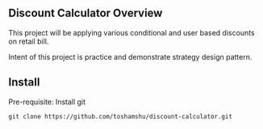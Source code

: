 ## Discount Calculator Overview

This project will be applying various conditional and user based discounts on retail bill.

Intent of this project is practice and demonstrate strategy design pattern.

## Install
Pre-requisite: Install git
```
git clone https://github.com/toshamshu/discount-calculator.git
```

